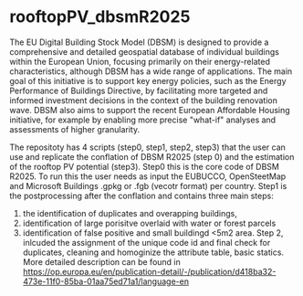 # rooftopPV_dbsmR2025
The EU Digital Building Stock Model (DBSM) is designed to provide a comprehensive and detailed geospatial database of individual buildings within the European Union, focusing primarily on their energy-related characteristics, although DBSM has a wide range of applications. The main goal of this initiative is to support key energy policies, such as the Energy Performance of Buildings Directive, by facilitating more targeted and informed investment decisions in the context of the building renovation wave. DBSM also aims to support the recent European Affordable Housing initiative, for example by enabling more precise "what-if" analyses and assessments of higher granularity. 


The repositoty has 4 scripts (step0, step1, step2, step3) that the user can use and replicate the conflation of DBSM R2025 (step 0) and the estimation of the rooftop PV potential (step3). 
Step0 this is the core code of DBSM R2025. To run this the user needs as input the EUBUCCO, OpenSteetMap and Microsoft Buildings .gpkg or .fgb (vecotr format) per country.
Step1 is the postprocessing after the conflation and contains three main steps: 
  1) the identification of duplicates and overapping buildings,
  2) identification of large porisitve overlaid with water or forest parcels
  3) identification of false positive and small buildingd <5m2 area.
Step 2, inlcuded the assignment of the unique code id and final check for duplicates, cleaning and homoginize the attribute table, basic statics.
More detailed description can be found in https://op.europa.eu/en/publication-detail/-/publication/d418ba32-473e-11f0-85ba-01aa75ed71a1/language-en
